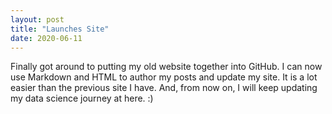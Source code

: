 ```yaml
---
layout: post
title: "Launches Site"
date: 2020-06-11
---
```


Finally got around to putting my old website together into GitHub. I can now use Markdown and HTML to author my posts and update my site. 
It is a lot easier than the previous site I have. And, from now on, I will keep updating my data science journey at here. :)
